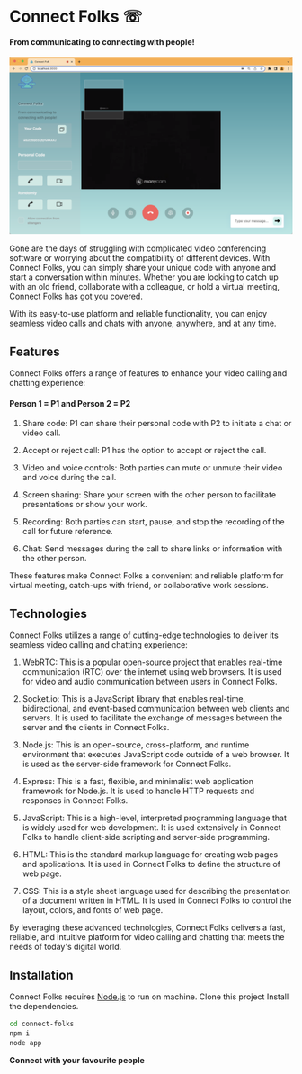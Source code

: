 # Connect Folks ☏

#### From communicating to connecting with people!

![ScreenShot](connect-folks.png)

Gone are the days of struggling with complicated video conferencing software or worrying about the compatibility of different devices. With Connect Folks, you can simply share your unique code with anyone and start a conversation within minutes. Whether you are looking to catch up with an old friend, collaborate with a colleague, or hold a virtual meeting, Connect Folks has got you covered.

With its easy-to-use platform and reliable functionality, you can enjoy seamless video calls and chats with anyone, anywhere, and at any time.

## Features

Connect Folks offers a range of features to enhance your video calling and chatting experience:

#### Person 1 = P1 and Person 2 = P2



1. Share code: P1 can share their personal code with P2 to initiate a chat or video call.

2. Accept or reject call: P1 has the option to accept or reject the call.

3. Video and voice controls: Both parties can mute or unmute their video and voice during the call.

4. Screen sharing: Share your screen with the other person to facilitate presentations or show your work.

5. Recording: Both parties can start, pause, and stop the recording of the call for future reference.

6. Chat: Send messages during the call to share links or information with the other person.

These features make Connect Folks a convenient and reliable platform for virtual meeting, catch-ups with friend, or collaborative work sessions.

## Technologies


Connect Folks utilizes a range of cutting-edge technologies to deliver its seamless video calling and chatting experience:

1. WebRTC: This is a popular open-source project that enables real-time communication (RTC) over the internet using web browsers. It is used for video and audio communication between users in Connect Folks.

2. Socket.io: This is a JavaScript library that enables real-time, bidirectional, and event-based communication between web clients and servers. It is used to facilitate the exchange of messages between the server and the clients in Connect Folks.

3. Node.js: This is an open-source, cross-platform, and runtime environment that executes JavaScript code outside of a web browser. It is used as the server-side framework for Connect Folks.

4. Express: This is a fast, flexible, and minimalist web application framework for Node.js. It is used to handle HTTP requests and responses in Connect Folks.

5. JavaScript: This is a high-level, interpreted programming language that is widely used for web development. It is used extensively in Connect Folks to handle client-side scripting and server-side programming.

6. HTML: This is the standard markup language for creating web pages and applications. It is used in Connect Folks to define the structure of web page.

7. CSS: This is a style sheet language used for describing the presentation of a document written in HTML. It is used in Connect Folks to control the layout, colors, and fonts of web page.

By leveraging these advanced technologies, Connect Folks delivers a fast, reliable, and intuitive platform for video calling and chatting that meets the needs of today's digital world.

## Installation

Connect Folks requires [Node.js](https://nodejs.org/) to run on machine.
Clone this project
Install the dependencies.

```sh
cd connect-folks
npm i
node app
```

**Connect with your favourite people**
